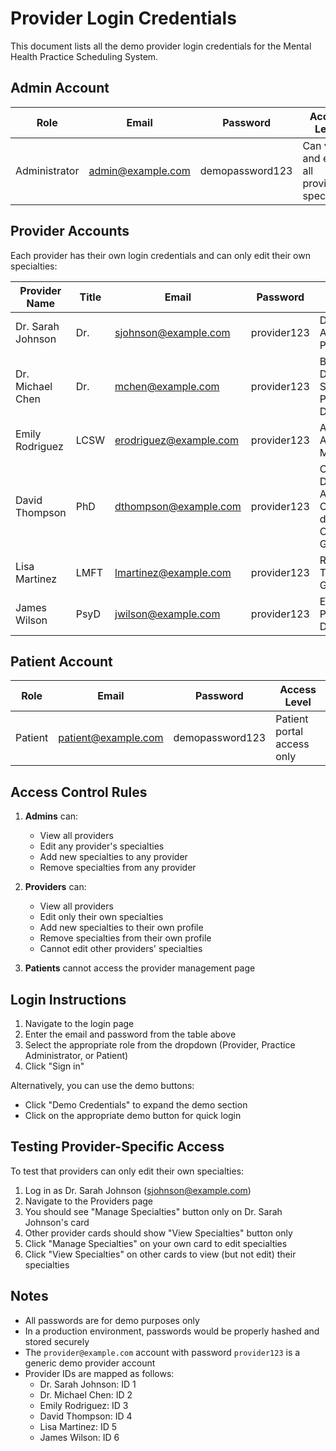 # Provider Login Credentials

This document lists all the demo provider login credentials for the Mental Health Practice Scheduling System.

## Admin Account

| Role | Email | Password | Access Level |
|------|-------|----------|--------------|
| Administrator | admin@example.com | demopassword123 | Can view and edit all provider specialties |

## Provider Accounts

Each provider has their own login credentials and can only edit their own specialties:

| Provider Name | Title | Email | Password | Specialties |
|--------------|-------|-------|----------|-------------|
| Dr. Sarah Johnson | Dr. | sjohnson@example.com | provider123 | Depression, Anxiety/Panic, PTSD/Trauma |
| Dr. Michael Chen | Dr. | mchen@example.com | provider123 | Bipolar/Manic Depressive, Schizophrenia, Personality Disorders |
| Emily Rodriguez | LCSW | erodriguez@example.com | provider123 | ADD/ADHD, Autism, Behavior Modification |
| David Thompson | PhD | dthompson@example.com | provider123 | Chemical Dependency Assessment, Co-Occurring disorders, Compulsive Gambling |
| Lisa Martinez | LMFT | lmartinez@example.com | provider123 | Relatives (Family Therapy), Divorce, Grief/Bereavement |
| James Wilson | PsyD | jwilson@example.com | provider123 | EMDR, PTSD/Trauma, Domestic Violence |

## Patient Account

| Role | Email | Password | Access Level |
|------|-------|----------|--------------|
| Patient | patient@example.com | demopassword123 | Patient portal access only |

## Access Control Rules

1. **Admins** can:
   - View all providers
   - Edit any provider's specialties
   - Add new specialties to any provider
   - Remove specialties from any provider

2. **Providers** can:
   - View all providers
   - Edit only their own specialties
   - Add new specialties to their own profile
   - Remove specialties from their own profile
   - Cannot edit other providers' specialties

3. **Patients** cannot access the provider management page

## Login Instructions

1. Navigate to the login page
2. Enter the email and password from the table above
3. Select the appropriate role from the dropdown (Provider, Practice Administrator, or Patient)
4. Click "Sign in"

Alternatively, you can use the demo buttons:
- Click "Demo Credentials" to expand the demo section
- Click on the appropriate demo button for quick login

## Testing Provider-Specific Access

To test that providers can only edit their own specialties:

1. Log in as Dr. Sarah Johnson (sjohnson@example.com)
2. Navigate to the Providers page
3. You should see "Manage Specialties" button only on Dr. Sarah Johnson's card
4. Other provider cards should show "View Specialties" button only
5. Click "Manage Specialties" on your own card to edit specialties
6. Click "View Specialties" on other cards to view (but not edit) their specialties

## Notes

- All passwords are for demo purposes only
- In a production environment, passwords would be properly hashed and stored securely
- The `provider@example.com` account with password `provider123` is a generic demo provider account
- Provider IDs are mapped as follows:
  - Dr. Sarah Johnson: ID 1
  - Dr. Michael Chen: ID 2
  - Emily Rodriguez: ID 3
  - David Thompson: ID 4
  - Lisa Martinez: ID 5
  - James Wilson: ID 6